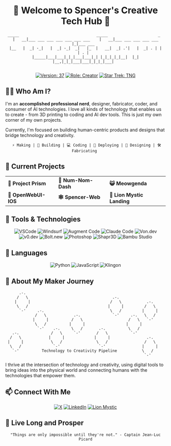 # <div align="center">👋 Welcome to Spencer's Creative Tech Hub 👋</div>

<div align="center">
  
```
 _____                                  _____                      _           
|   __|___ ___ ___ ___ ___ ___ ___    |   __|___ ___ ___ ___ ___ |_|___ ___  
|__   |  _| -_|   |  _| -_|  _|   |_  |   __|  _| .'|   |  _| . | |   | . |  
|_____|___|___|_|_|___|___|_| |_|_|_|_|__|  |_| |__,|_|_|___|___|_|_|_|___|  
                                                                              
```

[![Version: 37](https://img.shields.io/badge/Version-37-blue?style=for-the-badge)](https://github.com/spenceriam)
[![Role: Creator](https://img.shields.io/badge/Role-Creator-orange?style=for-the-badge)](https://github.com/spenceriam)
[![Star Trek: TNG](https://img.shields.io/badge/Star%20Trek-TNG-red?style=for-the-badge)](https://github.com/spenceriam)

</div>

## 🧙‍♂️ Who Am I?

I'm an **accomplished professional nerd**, designer, fabricator, coder, and consumer of AI technologies. I love all kinds of technology that enables us to create - from 3D printing to coding and AI dev tools. This is just my own corner of my own projects.

Currently, I'm focused on building human-centric products and designs that bridge technology and creativity.

<div align="center">
  
```
 ⚡ Making | 🔧 Building | 💻 Coding | 🤖 Deploying | 🎨 Designing | 🛠️ Fabricating 
```

</div>

## 🚀 Current Projects

<table>
  <tr>
    <td><b>🌈 Project Prism</b></td>
    <td><b>🍔 Num-Nom-Dash</b></td>
    <td><b>😺 Meowgenda</b></td>
  </tr>
  <tr>
    <td><b>📱 OpenWebUI-IOS</b></td>
    <td><b>🕸️ Spencer-Web</b></td>
    <td><b>🦁 Lion Mystic Landing</b></td>
  </tr>
</table>

## 🔧 Tools & Technologies

<div align="center">

![VSCode](https://img.shields.io/badge/VSCode-007ACC?style=for-the-badge&logo=visual-studio-code&logoColor=white)
![Windsurf](https://img.shields.io/badge/Windsurf-2B9EBC?style=for-the-badge)
![Augment Code](https://img.shields.io/badge/Augment%20Code-6610f2?style=for-the-badge)
![Claude Code](https://img.shields.io/badge/Claude%20Code-3D4599?style=for-the-badge)
![Von.dev](https://img.shields.io/badge/Von.dev-000000?style=for-the-badge)
![v0.dev](https://img.shields.io/badge/v0.dev-FF5733?style=for-the-badge)
![Bolt.new](https://img.shields.io/badge/Bolt.new-FFA500?style=for-the-badge)
![Photoshop](https://img.shields.io/badge/Photoshop-31A8FF?style=for-the-badge&logo=adobe-photoshop&logoColor=white)
![Shapr3D](https://img.shields.io/badge/Shapr3D-FF0000?style=for-the-badge)
![Bambu Studio](https://img.shields.io/badge/Bambu%20Studio-88CE02?style=for-the-badge)

</div>

## 💬 Languages

<div align="center">

![Python](https://img.shields.io/badge/Python-3776AB?style=for-the-badge&logo=python&logoColor=white)
![JavaScript](https://img.shields.io/badge/JavaScript-F7DF1E?style=for-the-badge&logo=javascript&logoColor=black)
![Klingon](https://img.shields.io/badge/Klingon-BA0C2F?style=for-the-badge)

</div>

## 🔮 About My Maker Journey

```
      .-.                                                                 
     /   \                                     .-.                        
    |     |                                   /   \           .-.         
     \   /                                   |     |         /   \        
      `-'     .-.                             \   /         |     |       
             /   \            .-.              `-'     .-.   \   /        
            |     |          /   \                    /   \   `-'         
             \   /          |     |                  |     |              
              `-'    .-.     \   /       .-.          \   /               
   .-.              /   \     `-'       /   \          `-'                
  /   \            |     |             |     |                .-.         
 |     |            \   /               \   /                /   \        
  \   /              `-'                 `-'                |     |       
   `-'          Technology to Creativity Pipeline           \   /         
                                                             `-'          
```

I thrive at the intersection of technology and creativity, using digital tools to bring ideas into the physical world and connecting humans with the technologies that empower them.

## 📫 Connect With Me

<div align="center">

[![X](https://img.shields.io/badge/X-black?style=for-the-badge&logo=x&logoColor=white)](https://x.com/spencer_i_am)
[![LinkedIn](https://img.shields.io/badge/LinkedIn-0077B5?style=for-the-badge&logo=linkedin&logoColor=white)](https://www.linkedin.com/in/spencerfrancisco/)
[![Lion Mystic](https://img.shields.io/badge/Lion%20Mystic-FFA500?style=for-the-badge)](https://lionmystic.com/)

</div>

## 🖖 Live Long and Prosper

<div align="center">

```
"Things are only impossible until they're not." - Captain Jean-Luc Picard
```

<!--
**spenceriam/spenceriam** is a ✨ special ✨ repository because its `README.md` appears on your GitHub profile.
-->

</div>
